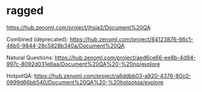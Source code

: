 # ragged
https://hub.zenoml.com/project/jhsia2/Document%20QA

Combined (deprecated): https://hub.zenoml.com/project/84123876-66c1-46b5-9844-28c5828b340a/Document%20QA 

Natural Questions: https://hub.zenoml.com/project/aed6ce66-ee8b-4d94-997c-8092d031e6aa/Document%20QA%20-%20nq/explore

HotpotQA: https://hub.zenoml.com/project/a8ddbb03-a920-4376-80c0-0999d66bb540/Document%20QA%20-%20hotpotqa/explore

